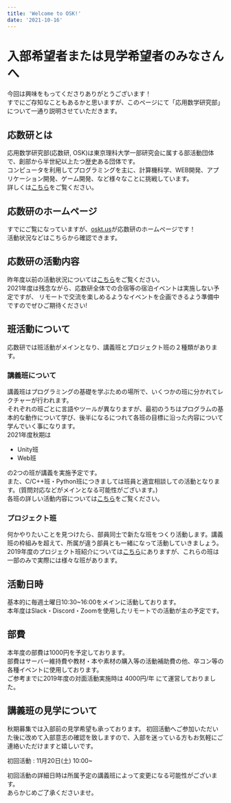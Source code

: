 ```yaml
---
title: 'Welcome to OSK!'
date: '2021-10-16'
---
```


# 入部希望者または見学希望者のみなさんへ
今回は興味をもってくださりありがとうございます！  
すでにご存知なこともあるかと思いますが、このページにて「応用数学研究部」について一通り説明させていただきます。

## 応数研とは
応用数学研究部(応数研, OSK)は東京理科大学一部研究会に属する部活動団体で、創部から半世紀以上たつ歴史ある団体です。  
コンピュータを利用してプログラミングを主に、計算機科学、WEB開発、アプリケーション開発、ゲーム開発、など様々なことに挑戦しています。  
詳しくは[こちら](/about)をご覧ください。

## 応数研のホームページ
すでにご覧になっていますが、[oskt.us](https://oskt.us/)が応数研のホームページです！  
活動状況などはこちらから確認できます。

## 応数研の活動内容
昨年度以前の活動状況については[こちら](/schedule)をご覧ください。  
2021年度は残念ながら、応数研全体での合宿等の宿泊イベントは実施しない予定ですが、
リモートで交流を楽しめるようなイベントを企画できるよう準備中ですのでぜひご期待ください!  

## 班活動について
応数研では班活動がメインとなり、講義班とプロジェクト班の２種類があります。  

### 講義班について
講義班はプログラミングの基礎を学ぶための場所で、いくつかの班に分かれてレクチャーが行われます。  
それぞれの班ごとに言語やツールが異なりますが、最初のうちはプログラムの基本的な動作について学び、後半になるにつれて各班の目標に沿った内容について学んでいく事になります。  
2021年度秋期は

- Unity班
- Web班

の2つの班が講義を実施予定です。  
また、C/C++班・Python班につきましては班員と適宜相談しての活動となります。(質問対応などがメインとなる可能性がございます。)  
各班の詳しい活動内容については[こちら](/articles/2021/lecture)をご覧ください。

### プロジェクト班
何かやりたいことを見つけたら、部員同士で新たな班をつくり活動します。講義班の枠組みを超えて、所属が違う部員とも一緒になって活動していきましょう。  
2019年度のプロジェクト班紹介については[こちら](/articles/2019/project)にありますが、これらの班は一部のみで実際には様々な班があります。

## 活動日時
基本的に毎週土曜日10:30~16:00をメインに活動しております。  
本年度はSlack・Discord・Zoomを使用したリモートでの活動が主の予定です。  


## 部費
本年度の部費は1000円を予定しております。  
部費はサーバー維持費や教材・本や素材の購入等の活動補助費の他、卒コン等の各種イベントに使用しております。  
ご参考までに2019年度の対面活動実施時は 4000円/年 にて運営しておりました。



## 講義班の見学について
秋期募集では入部前の見学希望も承っております。
初回活動へご参加いただいた後に改めて入部意志の確認を致しますので、入部を迷っている方もお気軽にご連絡いただけますと嬉しいです。

初回活動 : 11月20日(土) 10:00~  
  
初回活動の詳細日時は所属予定の講義班によって変更になる可能性がございます。  
あらかじめご了承くださいませ。  
